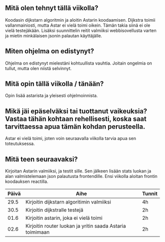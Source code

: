 ## Mitä olen tehnyt tällä viikolla?
Koodasin dijkstarn algoritmin ja aloitin Astarin koodaamisen. Dijkstra toimii vallanmainiosti, mutta Astar ei vielä toimi oikein. Tämän takia siinä ei ole vielä testejäkään. Lisäksi suunnittelin reitit valmiiksi webbisovellusta varten ja mietin minkälaisen jsonin palautan käyttäjälle.

## Miten ohjelma on edistynyt?
Ohjelma on edistynyt mielestäni kohtuullista vauhtia. Joitain ongelmia on tullut, mutta olen niistä selvinnyt.

## Mitä opin tällä viikolla / tänään?
Opin lisää astarista ja yleisesti ohjelmoinnista.

## Mikä jäi epäselväksi tai tuottanut vaikeuksia? Vastaa tähän kohtaan rehellisesti, koska saat tarvittaessa apua tämän kohdan perusteella.
Astar ei vielä toimi, joten voin seuraavalla viikolla tarvia apua sen toteutuksessa. 

## Mitä teen seuraavaksi?
Kirjoitan Astarin valmiiksi, ja testit sille. Sen jälkeen lisään stats luokan ja alan valmistelemaan json palautusta frontendille. Ensi viikolla aloitan frontin koodauksen reactilla.

Päivä | Aihe                                      | Tunnit
------|-------------------------------------------|-------
29.5  | Kirjoitin dijkstarn algoritimin valmiiksi | 4h
30.5  | Kirjoitin dijkstralle testejä             | 2h
01.6  | Kirjoitin astarin, joka ei vielä toimi    | 2h
02.6  | Kirjoitin router luokan ja yritin saada Astaria toimimaan | 2h